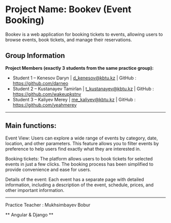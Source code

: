 # Project Name: Bookev (Event Booking)

Bookev is a web application for booking tickets to events, allowing users to browse events, book tickets, and manage their reservations.
## Group Information

**Project Members (exactly 3 students from the same practice group):**

- Student 1 – Kenesov Daryn |  d_kenesov@kbtu.kz | GitHub : https://github.com/darneo
- Student 2 – Kustanayev Tamirlan | t_kustanayev@kbtu.kz | GitHub : https://github.com/wakeupkstnv
- Student 3 – Kaliyev Merey |  me_kaliyev@kbtu.kz | GitHub : https://github.com/yeahmerey


---------------------------

## Main functions:
Event View: Users can explore a wide range of events by category, date, location, and other parameters. This feature allows you to filter events by preference to help users find exactly what they are interested in.

Booking tickets: The platform allows users to book tickets for selected events in just a few clicks. The booking process has been simplified to provide convenience and ease for users.

Details of the event: Each event has a separate page with detailed information, including a description of the event, schedule, prices, and other important information.

---------------------------

Practice Teacher : Mukhsimbayev Bobur 



** Angular & Django **
